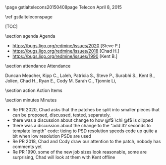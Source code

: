 \page gstlaltelecons20150408page Telecon April 8, 2015

\ref gstlalteleconspage

[TOC]

\section agenda Agenda

 - https://bugs.ligo.org/redmine/issues/2020 [Steve P.]
 - https://bugs.ligo.org/redmine/issues/2018 [Chad H.]
 - https://bugs.ligo.org/redmine/issues/1990 [Kent B.]

\section attendance Attendance

Duncan Meacher, Kipp C., Laleh, Patricia S., Steve P., Surabhi S., Kent B., Jolien, Chad H., Ryan E., Cody M. Sarah C., Tjonnie Li, 

\section action Action Items

\section minutes Minutes

 - Re PR 2020, Chad asks that the patches be split into smaller pieces that can be proposed, discussed, tested, separately.
 - there was a discussion about change to how @f$ \chi @f$ is clipped
 - there was a discussion about the change to the "add 32 seconds to template length" code:  tieing to PSD resolution speeds code up quite a bit when low resolution PSDs are used
 - Re PR 2018, Chad and Cody draw our attention to the patch, nobody has comments yet
 - Re PR 1990, some of the new job sizes look reasonable, some are surprising, Chad will look at them with Kent offline
